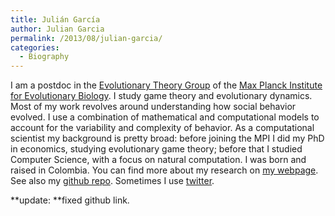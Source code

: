 ```yaml
---
title: Julián García
author: Julian Garcia
permalink: /2013/08/julian-garcia/
categories:
  - Biography
---
```

I am a postdoc in the [Evolutionary Theory Group][1] of the [Max Planck Institute for Evolutionary Biology][2]. I study game theory and evolutionary dynamics. Most of my work revolves around understanding how social behavior evolved. I use a combination of mathematical and computational models to account for the variability and complexity of behavior. As a computational scientist my background is pretty broad: before joining the MPI I did my PhD in economics, studying evolutionary game theory; before that I studied Computer Science, with a focus on natural computation. I was born and raised in Colombia. You can find more about my research on [my webpage][3]. See also my [github repo][4]. Sometimes I use [twitter][5].

**update: **fixed github link.

&nbsp;

 [1]: http://web.evolbio.mpg.de/~traulsen/
 [2]: http://www.evolbio.mpg.de
 [3]: http://garciajulian.com/
 [4]: http://github.com/juliangarcia
 [5]: http://twitter.com/gamesevolving
